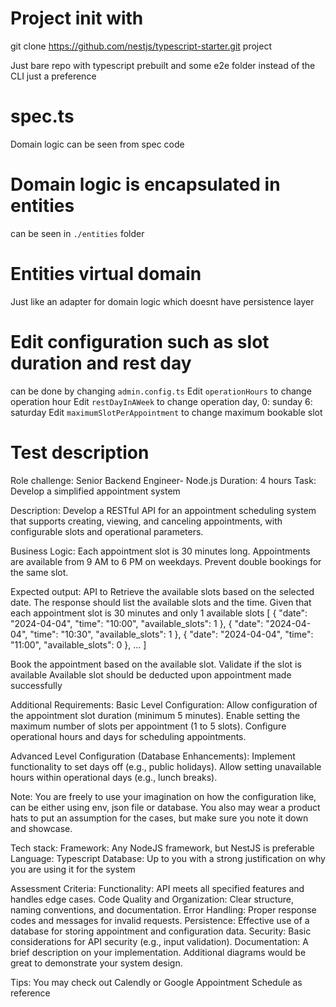 # Project init with 
git clone https://github.com/nestjs/typescript-starter.git project

Just bare repo with typescript prebuilt and some e2e folder 
instead of the CLI just a preference 

# spec.ts
Domain logic can be seen from spec code

# Domain logic is encapsulated in entities
can be seen in `./entities` folder

# Entities virtual domain  
Just like an adapter for domain logic which doesnt have persistence layer

# Edit configuration such as slot duration and rest day
can be done by changing `admin.config.ts`
Edit `operationHours` to change operation hour
Edit `restDayInAWeek` to change operation day, 0: sunday 6: saturday
Edit `maximumSlotPerAppointment` to change maximum bookable slot


# Test description
Role challenge: Senior Backend Engineer- Node.js
Duration: 4 hours
Task: Develop a simplified appointment system

Description: 
Develop a RESTful API for an appointment scheduling system that supports creating, viewing, and canceling appointments, with configurable slots and operational parameters.


Business Logic:
Each appointment slot is 30 minutes long.
Appointments are available from 9 AM to 6 PM on weekdays.
Prevent double bookings for the same slot.

Expected output:
API to
Retrieve the available slots based on the selected date.
The response should list the available slots and the time. Given that each appointment slot is 30 minutes and only 1 available slots
[
   {
       "date": "2024-04-04",
       "time": "10:00",
       "available_slots": 1
   },
   {
       "date": "2024-04-04",
       "time": "10:30",
       "available_slots": 1
   },
   {
       "date": "2024-04-04",
       "time": "11:00",
       "available_slots": 0
   },
   ...
]

Book the appointment based on the available slot.
Validate if the slot is available
Available slot should be deducted upon appointment made successfully



Additional Requirements:
Basic Level Configuration:
Allow configuration of the appointment slot duration (minimum 5 minutes).
Enable setting the maximum number of slots per appointment (1 to 5 slots).
Configure operational hours and days for scheduling appointments.

Advanced Level Configuration (Database Enhancements):
Implement functionality to set days off (e.g., public holidays).
Allow setting unavailable hours within operational days (e.g., lunch breaks).

Note: You are freely to use your imagination on how the configuration like, can be either using env, json file or database. You also may wear a product hats to put an assumption for the cases, but make sure you note it down and showcase.


Tech stack:
Framework: Any NodeJS framework, but NestJS is preferable
Language: Typescript
Database: Up to you with a strong justification on why you are using it for the system

Assessment Criteria:
Functionality: API meets all specified features and handles edge cases.
Code Quality and Organization: Clear structure, naming conventions, and documentation.
Error Handling: Proper response codes and messages for invalid requests.
Persistence: Effective use of a database for storing appointment and configuration data.
Security: Basic considerations for API security (e.g., input validation).
Documentation: A brief description on your implementation. Additional diagrams would be great to demonstrate your system design.

Tips: You may check out Calendly or Google Appointment Schedule as reference
